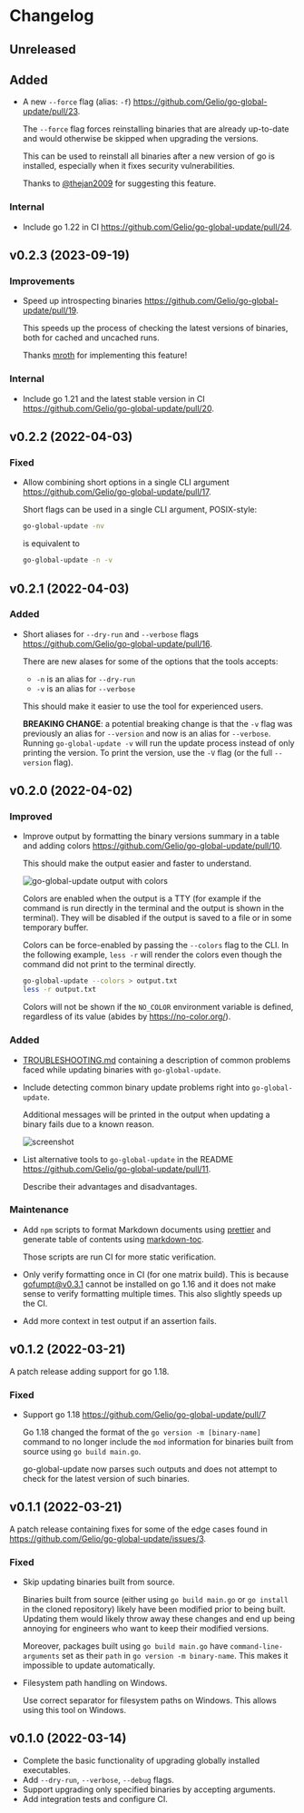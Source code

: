 # Changelog

## Unreleased

## Added

- A new `--force` flag (alias: `-f`)
  <https://github.com/Gelio/go-global-update/pull/23>.

  The `--force` flag forces reinstalling binaries that are already up-to-date
  and would otherwise be skipped when upgrading the versions.

  This can be used to reinstall all binaries after a new version of go is
  installed, especially when it fixes security vulnerabilities.

  Thanks to [@thejan2009](https://github.com/thejan2009) for suggesting this
  feature.

### Internal

- Include go 1.22 in CI <https://github.com/Gelio/go-global-update/pull/24>.

## v0.2.3 (2023-09-19)

### Improvements

- Speed up introspecting binaries
  <https://github.com/Gelio/go-global-update/pull/19>.

  This speeds up the process of checking the latest versions of binaries, both
  for cached and uncached runs.

  Thanks [mroth](https://github.com/mroth) for implementing this feature!

### Internal

- Include go 1.21 and the latest stable version in CI
  <https://github.com/Gelio/go-global-update/pull/20>.

## v0.2.2 (2022-04-03)

### Fixed

- Allow combining short options in a single CLI argument
  <https://github.com/Gelio/go-global-update/pull/17>.

  Short flags can be used in a single CLI argument, POSIX-style:

  ```sh
  go-global-update -nv
  ```

  is equivalent to

  ```sh
  go-global-update -n -v
  ```

## v0.2.1 (2022-04-03)

### Added

- Short aliases for `--dry-run` and `--verbose` flags
  <https://github.com/Gelio/go-global-update/pull/16>.

  There are new alases for some of the options that the tools accepts:

  - `-n` is an alias for `--dry-run`
  - `-v` is an alias for `--verbose`

  This should make it easier to use the tool for experienced users.

  **BREAKING CHANGE**: a potential breaking change is that the `-v` flag was
  previously an alias for `--version` and now is an alias for `--verbose`.
  Running `go-global-update -v` will run the update process instead of only
  printing the version. To print the version, use the `-V` flag (or the full
  `--version` flag).

## v0.2.0 (2022-04-02)

### Improved

- Improve output by formatting the binary versions summary in a table and adding
  colors <https://github.com/Gelio/go-global-update/pull/10>.

  This should make the output easier and faster to understand.

  ![go-global-update output with colors](https://user-images.githubusercontent.com/889383/161372879-8cf4bd33-ced2-45ad-a27d-888b15ae0dbc.png)

  Colors are enabled when the output is a TTY (for example if the command is run
  directly in the terminal and the output is shown in the terminal). They will
  be disabled if the output is saved to a file or in some temporary buffer.

  Colors can be force-enabled by passing the `--colors` flag to the CLI. In the
  following example, `less -r` will render the colors even though the command
  did not print to the terminal directly.

  ```sh
  go-global-update --colors > output.txt
  less -r output.txt
  ```

  Colors will not be shown if the `NO_COLOR` environment variable is defined,
  regardless of its value (abides by <https://no-color.org/>).

### Added

- [TROUBLESHOOTING.md](./TROUBLESHOOTING.md) containing a description of common
  problems faced while updating binaries with `go-global-update`.

- Include detecting common binary update problems right into `go-global-update`.

  Additional messages will be printed in the output when updating a binary fails
  due to a known reason.

  ![screenshot](https://user-images.githubusercontent.com/889383/159443820-3c11044b-016d-4df3-8d33-983aa2b251ba.png)

- List alternative tools to `go-global-update` in the README
  <https://github.com/Gelio/go-global-update/pull/11>.

  Describe their advantages and disadvantages.

### Maintenance

- Add `npm` scripts to format Markdown documents using
  [prettier](https://prettier.io/) and generate table of contents using
  [markdown-toc](https://github.com/jonschlinkert/markdown-toc).

  Those scripts are run CI for more static verification.

- Only verify formatting once in CI (for one matrix build). This is because
  [gofumpt@v0.3.1](https://github.com/mvdan/gofumpt/tree/v0.3.1) cannot be
  installed on go 1.16 and it does not make sense to verify formatting multiple
  times. This also slightly speeds up the CI.

- Add more context in test output if an assertion fails.

## v0.1.2 (2022-03-21)

A patch release adding support for go 1.18.

### Fixed

- Support go 1.18 <https://github.com/Gelio/go-global-update/pull/7>

  Go 1.18 changed the format of the `go version -m [binary-name]` command to no
  longer include the `mod` information for binaries built from source using
  `go build main.go`.

  go-global-update now parses such outputs and does not attempt to check for the
  latest version of such binaries.

## v0.1.1 (2022-03-21)

A patch release containing fixes for some of the edge cases found in
<https://github.com/Gelio/go-global-update/issues/3>.

### Fixed

- Skip updating binaries built from source.

  Binaries built from source (either using `go build main.go` or `go install` in
  the cloned repository) likely have been modified prior to being built.
  Updating them would likely throw away these changes and end up being annoying
  for engineers who want to keep their modified versions.

  Moreover, packages built using `go build main.go` have
  `command-line-arguments` set as their `path` in `go version -m binary-name`.
  This makes it impossible to update automatically.

- Filesystem path handling on Windows.

  Use correct separator for filesystem paths on Windows. This allows using this
  tool on Windows.

## v0.1.0 (2022-03-14)

- Complete the basic functionality of upgrading globally installed executables.
- Add `--dry-run`, `--verbose`, `--debug` flags.
- Support upgrading only specified binaries by accepting arguments.
- Add integration tests and configure CI.
